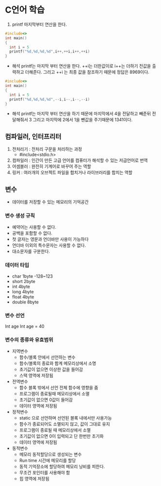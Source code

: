 # C언어 학습

1. printf 마지막부터 연산을 한다.

```c
#include<>
int main()
{
  int i = 5
  printf("%d,%d,%d,%d",i++,++i,i++,++i)
}
```

- 해석
  printf는 마지막 부터 연산을 한다.
  ++i는 더한값이로 i++는 더하기 전값을 출력하고 더해준다.
  그리고 ++i 는 최종 값을 참조하기 때문에 정답은 8969이다.

```c
#include<>
int main()
{
  int i = 5
  printf("%d,%d,%d,%d",--i,i--,i--,--i)
}
```

- 해석
  printf는 마지막 부터 연산을 하기 때문에
  마지막에서 4을 전달하고 빼준뒤 전달해줘서 3 그리고 마지막에 2에서 1을 뺀값을 주기때문에 1341이다.

## 컴파일러, 인터프리터

1. 전처리기 : 전처리 구문을 처리하는 과정
   - #include<stdio.h>
2. 컴파일러 : 인간이 만든 고급 언어를 컴퓨터가 해석할 수 있는 저급언어로 번역
3. 어셈블러 : 완전히 기계어로 바꾸어 주는 역할
4. 링커 : 여러개의 오브젝트 파일을 합치거나 라이브러리를 합치는 역할

## 변수

- 데이터를 저장할 수 있는 메모리의 기억공간

### 변수 생성 규칙

- 예약어는 사용할 수 없다.
- 공백을 포함할 수 없다.
- 첫 글자는 영문과 언더바만 사용이 가능하다
- 언더바 이외의 특수문자는 사용할 수 없다.
- 대소문자를 구분한다.

### 데이터 타입

- char 1byte -128~123
- short 2byte
- int 4byte
- long 4byte
- float 4byte
- double 8byte

### 변수 선언

Int age
Int age = 40

### 변수의 종류와 유효범위

- 지역변수
  - 함수/블록 안에서 선언하는 변수
  - 함수/블록의 종료와 함계 메모리상에서 소명
  - 초기값이 없으면 이상한 값을 들어감
  - 스택 영역에 저장됨
- 전역변수
  - 함수 블록 밖에서 선언 전체 함수에 영향을 줌
  - 프로그램이 종료될때 메모리상에서 소멸
  - 초기값이 없으면 0값이 들어감
  - 데이터 영역에 저장됨
- 정적변수
  - static 으로 선언하며 선언된 블록 내에서만 사용가능
  - 함수가 종료되어도 소멸되지 않고, 값이 그대로 유지
  - 프로그램이 종료될 때 메모리상에서 소멸
  - 초기값이 없으면 0이 입력되고 단 한번만 초기화
  - 데이터 영역에 저장됨
- 동적변수
  - 메모리 동적할당으로 생성되는 변수
  - Run time 시간에 메모리를 할당
  - 동적 기억장소에 할당하여 메모리 낭비를 피한다.
  - 무조건 포인터를 사용해야 함
  - 힙 영역에 저장됨
